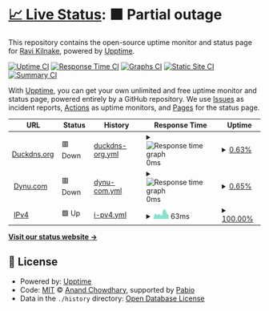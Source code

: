 # [📈 Live Status](https://kilnake.github.io/uptime): <!--live status--> **🟧 Partial outage**

This repository contains the open-source uptime monitor and status page for [Ravi Kilnake](kilnake.github.io), powered by [Upptime](https://github.com/upptime/upptime).

[![Uptime CI](https://github.com/kilnake/uptime/workflows/Uptime%20CI/badge.svg)](https://github.com/kilnake/uptime/actions?query=workflow%3A%22Uptime+CI%22)
[![Response Time CI](https://github.com/kilnake/uptime/workflows/Response%20Time%20CI/badge.svg)](https://github.com/kilnake/uptime/actions?query=workflow%3A%22Response+Time+CI%22)
[![Graphs CI](https://github.com/kilnake/uptime/workflows/Graphs%20CI/badge.svg)](https://github.com/kilnake/uptime/actions?query=workflow%3A%22Graphs+CI%22)
[![Static Site CI](https://github.com/kilnake/uptime/workflows/Static%20Site%20CI/badge.svg)](https://github.com/kilnake/uptime/actions?query=workflow%3A%22Static+Site+CI%22)
[![Summary CI](https://github.com/kilnake/uptime/workflows/Summary%20CI/badge.svg)](https://github.com/kilnake/uptime/actions?query=workflow%3A%22Summary+CI%22)

With [Upptime](https://upptime.js.org), you can get your own unlimited and free uptime monitor and status page, powered entirely by a GitHub repository. We use [Issues](https://github.com/kilnake/uptime/issues) as incident reports, [Actions](https://github.com/kilnake/uptime/actions) as uptime monitors, and [Pages](https://kilnake.github.io/uptime) for the status page.

<!--start: status pages-->
<!-- This summary is generated by Upptime (https://github.com/upptime/upptime) -->
<!-- Do not edit this manually, your changes will be overwritten -->
<!-- prettier-ignore -->
| URL | Status | History | Response Time | Uptime |
| --- | ------ | ------- | ------------- | ------ |
| <img alt="" src="https://icons.duckduckgo.com/ip3/pattagobi.duckdns.org.ico" height="13"> [Duckdns.org](https://pattagobi.duckdns.org) | 🟥 Down | [duckdns-org.yml](https://github.com/kilnake/uptime/commits/HEAD/history/duckdns-org.yml) | <details><summary><img alt="Response time graph" src="./graphs/duckdns-org/response-time-week.png" height="20"> 0ms</summary><br><a href="https://kilnake.github.io/uptime/history/duckdns-org"><img alt="Response time 0" src="https://img.shields.io/endpoint?url=https%3A%2F%2Fraw.githubusercontent.com%2Fkilnake%2Fuptime%2FHEAD%2Fapi%2Fduckdns-org%2Fresponse-time.json"></a><br><a href="https://kilnake.github.io/uptime/history/duckdns-org"><img alt="24-hour response time 0" src="https://img.shields.io/endpoint?url=https%3A%2F%2Fraw.githubusercontent.com%2Fkilnake%2Fuptime%2FHEAD%2Fapi%2Fduckdns-org%2Fresponse-time-day.json"></a><br><a href="https://kilnake.github.io/uptime/history/duckdns-org"><img alt="7-day response time 0" src="https://img.shields.io/endpoint?url=https%3A%2F%2Fraw.githubusercontent.com%2Fkilnake%2Fuptime%2FHEAD%2Fapi%2Fduckdns-org%2Fresponse-time-week.json"></a><br><a href="https://kilnake.github.io/uptime/history/duckdns-org"><img alt="30-day response time 0" src="https://img.shields.io/endpoint?url=https%3A%2F%2Fraw.githubusercontent.com%2Fkilnake%2Fuptime%2FHEAD%2Fapi%2Fduckdns-org%2Fresponse-time-month.json"></a><br><a href="https://kilnake.github.io/uptime/history/duckdns-org"><img alt="1-year response time 0" src="https://img.shields.io/endpoint?url=https%3A%2F%2Fraw.githubusercontent.com%2Fkilnake%2Fuptime%2FHEAD%2Fapi%2Fduckdns-org%2Fresponse-time-year.json"></a></details> | <details><summary><a href="https://kilnake.github.io/uptime/history/duckdns-org">0.63%</a></summary><a href="https://kilnake.github.io/uptime/history/duckdns-org"><img alt="All-time uptime 0.63%" src="https://img.shields.io/endpoint?url=https%3A%2F%2Fraw.githubusercontent.com%2Fkilnake%2Fuptime%2FHEAD%2Fapi%2Fduckdns-org%2Fuptime.json"></a><br><a href="https://kilnake.github.io/uptime/history/duckdns-org"><img alt="24-hour uptime 0.63%" src="https://img.shields.io/endpoint?url=https%3A%2F%2Fraw.githubusercontent.com%2Fkilnake%2Fuptime%2FHEAD%2Fapi%2Fduckdns-org%2Fuptime-day.json"></a><br><a href="https://kilnake.github.io/uptime/history/duckdns-org"><img alt="7-day uptime 0.63%" src="https://img.shields.io/endpoint?url=https%3A%2F%2Fraw.githubusercontent.com%2Fkilnake%2Fuptime%2FHEAD%2Fapi%2Fduckdns-org%2Fuptime-week.json"></a><br><a href="https://kilnake.github.io/uptime/history/duckdns-org"><img alt="30-day uptime 0.63%" src="https://img.shields.io/endpoint?url=https%3A%2F%2Fraw.githubusercontent.com%2Fkilnake%2Fuptime%2FHEAD%2Fapi%2Fduckdns-org%2Fuptime-month.json"></a><br><a href="https://kilnake.github.io/uptime/history/duckdns-org"><img alt="1-year uptime 0.63%" src="https://img.shields.io/endpoint?url=https%3A%2F%2Fraw.githubusercontent.com%2Fkilnake%2Fuptime%2FHEAD%2Fapi%2Fduckdns-org%2Fuptime-year.json"></a></details>
| <img alt="" src="https://icons.duckduckgo.com/ip3/helloo.ooguy.com.ico" height="13"> [Dynu.com](https://helloo.ooguy.com) | 🟥 Down | [dynu-com.yml](https://github.com/kilnake/uptime/commits/HEAD/history/dynu-com.yml) | <details><summary><img alt="Response time graph" src="./graphs/dynu-com/response-time-week.png" height="20"> 0ms</summary><br><a href="https://kilnake.github.io/uptime/history/dynu-com"><img alt="Response time 0" src="https://img.shields.io/endpoint?url=https%3A%2F%2Fraw.githubusercontent.com%2Fkilnake%2Fuptime%2FHEAD%2Fapi%2Fdynu-com%2Fresponse-time.json"></a><br><a href="https://kilnake.github.io/uptime/history/dynu-com"><img alt="24-hour response time 0" src="https://img.shields.io/endpoint?url=https%3A%2F%2Fraw.githubusercontent.com%2Fkilnake%2Fuptime%2FHEAD%2Fapi%2Fdynu-com%2Fresponse-time-day.json"></a><br><a href="https://kilnake.github.io/uptime/history/dynu-com"><img alt="7-day response time 0" src="https://img.shields.io/endpoint?url=https%3A%2F%2Fraw.githubusercontent.com%2Fkilnake%2Fuptime%2FHEAD%2Fapi%2Fdynu-com%2Fresponse-time-week.json"></a><br><a href="https://kilnake.github.io/uptime/history/dynu-com"><img alt="30-day response time 0" src="https://img.shields.io/endpoint?url=https%3A%2F%2Fraw.githubusercontent.com%2Fkilnake%2Fuptime%2FHEAD%2Fapi%2Fdynu-com%2Fresponse-time-month.json"></a><br><a href="https://kilnake.github.io/uptime/history/dynu-com"><img alt="1-year response time 0" src="https://img.shields.io/endpoint?url=https%3A%2F%2Fraw.githubusercontent.com%2Fkilnake%2Fuptime%2FHEAD%2Fapi%2Fdynu-com%2Fresponse-time-year.json"></a></details> | <details><summary><a href="https://kilnake.github.io/uptime/history/dynu-com">0.65%</a></summary><a href="https://kilnake.github.io/uptime/history/dynu-com"><img alt="All-time uptime 0.65%" src="https://img.shields.io/endpoint?url=https%3A%2F%2Fraw.githubusercontent.com%2Fkilnake%2Fuptime%2FHEAD%2Fapi%2Fdynu-com%2Fuptime.json"></a><br><a href="https://kilnake.github.io/uptime/history/dynu-com"><img alt="24-hour uptime 0.65%" src="https://img.shields.io/endpoint?url=https%3A%2F%2Fraw.githubusercontent.com%2Fkilnake%2Fuptime%2FHEAD%2Fapi%2Fdynu-com%2Fuptime-day.json"></a><br><a href="https://kilnake.github.io/uptime/history/dynu-com"><img alt="7-day uptime 0.65%" src="https://img.shields.io/endpoint?url=https%3A%2F%2Fraw.githubusercontent.com%2Fkilnake%2Fuptime%2FHEAD%2Fapi%2Fdynu-com%2Fuptime-week.json"></a><br><a href="https://kilnake.github.io/uptime/history/dynu-com"><img alt="30-day uptime 0.65%" src="https://img.shields.io/endpoint?url=https%3A%2F%2Fraw.githubusercontent.com%2Fkilnake%2Fuptime%2FHEAD%2Fapi%2Fdynu-com%2Fuptime-month.json"></a><br><a href="https://kilnake.github.io/uptime/history/dynu-com"><img alt="1-year uptime 0.65%" src="https://img.shields.io/endpoint?url=https%3A%2F%2Fraw.githubusercontent.com%2Fkilnake%2Fuptime%2FHEAD%2Fapi%2Fdynu-com%2Fuptime-year.json"></a></details>
| <img alt="" src="https://icons.duckduckgo.com/ip3/ipv4.icanhazip.com.ico" height="13"> [IPv4](https://ipv4.icanhazip.com/) | 🟩 Up | [i-pv4.yml](https://github.com/kilnake/uptime/commits/HEAD/history/i-pv4.yml) | <details><summary><img alt="Response time graph" src="./graphs/i-pv4/response-time-week.png" height="20"> 63ms</summary><br><a href="https://kilnake.github.io/uptime/history/i-pv4"><img alt="Response time 63" src="https://img.shields.io/endpoint?url=https%3A%2F%2Fraw.githubusercontent.com%2Fkilnake%2Fuptime%2FHEAD%2Fapi%2Fi-pv4%2Fresponse-time.json"></a><br><a href="https://kilnake.github.io/uptime/history/i-pv4"><img alt="24-hour response time 63" src="https://img.shields.io/endpoint?url=https%3A%2F%2Fraw.githubusercontent.com%2Fkilnake%2Fuptime%2FHEAD%2Fapi%2Fi-pv4%2Fresponse-time-day.json"></a><br><a href="https://kilnake.github.io/uptime/history/i-pv4"><img alt="7-day response time 63" src="https://img.shields.io/endpoint?url=https%3A%2F%2Fraw.githubusercontent.com%2Fkilnake%2Fuptime%2FHEAD%2Fapi%2Fi-pv4%2Fresponse-time-week.json"></a><br><a href="https://kilnake.github.io/uptime/history/i-pv4"><img alt="30-day response time 63" src="https://img.shields.io/endpoint?url=https%3A%2F%2Fraw.githubusercontent.com%2Fkilnake%2Fuptime%2FHEAD%2Fapi%2Fi-pv4%2Fresponse-time-month.json"></a><br><a href="https://kilnake.github.io/uptime/history/i-pv4"><img alt="1-year response time 63" src="https://img.shields.io/endpoint?url=https%3A%2F%2Fraw.githubusercontent.com%2Fkilnake%2Fuptime%2FHEAD%2Fapi%2Fi-pv4%2Fresponse-time-year.json"></a></details> | <details><summary><a href="https://kilnake.github.io/uptime/history/i-pv4">100.00%</a></summary><a href="https://kilnake.github.io/uptime/history/i-pv4"><img alt="All-time uptime 100.00%" src="https://img.shields.io/endpoint?url=https%3A%2F%2Fraw.githubusercontent.com%2Fkilnake%2Fuptime%2FHEAD%2Fapi%2Fi-pv4%2Fuptime.json"></a><br><a href="https://kilnake.github.io/uptime/history/i-pv4"><img alt="24-hour uptime 100.00%" src="https://img.shields.io/endpoint?url=https%3A%2F%2Fraw.githubusercontent.com%2Fkilnake%2Fuptime%2FHEAD%2Fapi%2Fi-pv4%2Fuptime-day.json"></a><br><a href="https://kilnake.github.io/uptime/history/i-pv4"><img alt="7-day uptime 100.00%" src="https://img.shields.io/endpoint?url=https%3A%2F%2Fraw.githubusercontent.com%2Fkilnake%2Fuptime%2FHEAD%2Fapi%2Fi-pv4%2Fuptime-week.json"></a><br><a href="https://kilnake.github.io/uptime/history/i-pv4"><img alt="30-day uptime 100.00%" src="https://img.shields.io/endpoint?url=https%3A%2F%2Fraw.githubusercontent.com%2Fkilnake%2Fuptime%2FHEAD%2Fapi%2Fi-pv4%2Fuptime-month.json"></a><br><a href="https://kilnake.github.io/uptime/history/i-pv4"><img alt="1-year uptime 100.00%" src="https://img.shields.io/endpoint?url=https%3A%2F%2Fraw.githubusercontent.com%2Fkilnake%2Fuptime%2FHEAD%2Fapi%2Fi-pv4%2Fuptime-year.json"></a></details>

<!--end: status pages-->

[**Visit our status website →**](https://kilnake.github.io/uptime)

## 📄 License

- Powered by: [Upptime](https://github.com/upptime/upptime)
- Code: [MIT](./LICENSE) © [Anand Chowdhary](https://anandchowdhary.com), supported by [Pabio](https://pabio.com)
- Data in the `./history` directory: [Open Database License](https://opendatacommons.org/licenses/odbl/1-0/)
